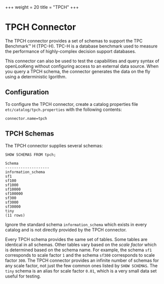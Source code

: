 +++
weight = 20
title = "TPCH"
+++

TPCH Connector
==============

The TPCH connector provides a set of schemas to support the TPC Benchmark™ H (TPC-H). TPC-H is a database benchmark used to measure the performance of highly-complex decision support databases.

This connector can also be used to test the capabilities and query syntax of openLooKeng without configuring access to an external data source.
When you query a TPCH schema, the connector generates the data on the fly using a deterministic lgorithm.

Configuration
-------------

To configure the TPCH connector, create a catalog properties file `etc/catalog/tpch.properties` with the following contents:

``` properties
connector.name=tpch
```

TPCH Schemas
------------

The TPCH connector supplies several schemas:

    SHOW SCHEMAS FROM tpch;

``` 
Schema
--------------------
information_schema
sf1
sf100
sf1000
sf10000
sf100000
sf300
sf3000
sf30000
tiny
(11 rows)
```

Ignore the standard schema `information_schema` which exists in every catalog and is not directly provided by the TPCH connector.

Every TPCH schema provides the same set of tables. Some tables are identical in all schemas. Other tables vary based on the *scale factor* which is determined based on the schema name. For example, the schema
`sf1` corresponds to scale factor `1` and the schema `sf300` corresponds to scale factor `300`. The TPCH connector provides an infinite number of schemas for any scale factor, not just the few common ones listed by `SHOW SCHEMAS`. The `tiny` schema is an alias for scale factor `0.01`, which is a very small data set useful for testing.
